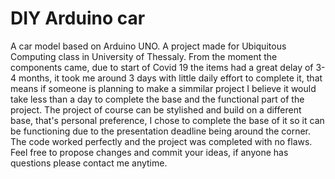 # DIY Arduino car
A car model based on Arduino UNO. A project made for Ubiquitous Computing class in University of Thessaly.
From the moment the components came, due to start of Covid 19 the items had a great delay of 3-4 months, it took me around 3 days with little daily effort to complete it, that means if someone is planning to make a simmilar project I believe it would take less than a day to complete the base and the functional part of the project.
The project of course can be stylished and build on a different base, that's personal preference, I chose to complete the base of it so it can be functioning due to the presentation deadline being around the corner. The code worked perfectly and the project was completed with no flaws.
Feel free to propose changes and commit your ideas, if anyone has questions please contact me anytime.
